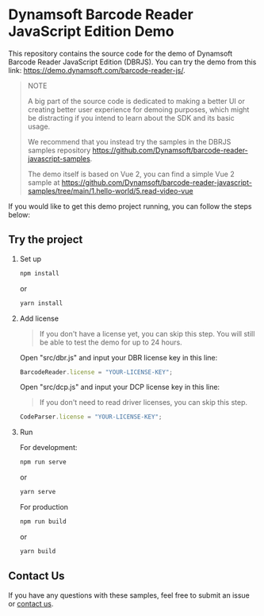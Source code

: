 # Dynamsoft Barcode Reader JavaScript Edition Demo

This repository contains the source code for the demo of Dynamsoft Barcode Reader JavaScript Edition (DBRJS). You can try the demo from this link:
https://demo.dynamsoft.com/barcode-reader-js/.

> NOTE
>
> A big part of the source code is dedicated to making a better UI or creating better user experience for demoing purposes, which might be distracting if you intend to learn about the SDK and its basic usage.
>
> We recommend that you instead try the samples in the DBRJS samples repository https://github.com/Dynamsoft/barcode-reader-javascript-samples.
>
> The demo itself is based on Vue 2, you can find a simple Vue 2 sample at https://github.com/Dynamsoft/barcode-reader-javascript-samples/tree/main/1.hello-world/5.read-video-vue

If you would like to get this demo project running, you can follow the steps below:

## Try the project

1. Set up

    ```cmd
    npm install
    ```
    or
    ```cmd
    yarn install
    ```

2. Add license

    > If you don't have a license yet, you can skip this step. You will still be able to test the demo for up to 24 hours.

    Open "src/dbr.js" and input your DBR license key in this line:

    ```js
    BarcodeReader.license = "YOUR-LICENSE-KEY";
    ```

    Open "src/dcp.js" and input your DCP license key in this line:

    > If you don't need to read driver licenses, you can skip this step.

    ```js
    CodeParser.license = "YOUR-LICENSE-KEY";
    ```

3. Run

    For development:

    ```cmd
    npm run serve
    ```
    or
    ```cmd
    yarn serve
    ```
    
    For production

    ```cmd
    npm run build
    ```
    or
    ```cmd
    yarn build
    ```

## Contact Us

If you have any questions with these samples, feel free to submit an issue or [contact us](https://www.dynamsoft.com/company/contact/).

